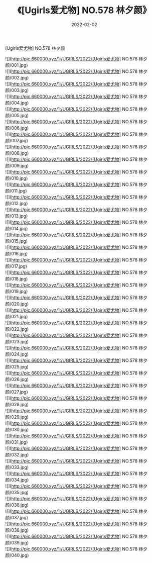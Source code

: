 ﻿---
layout: post
title:  《[Ugirls爱尤物] NO.578 林夕颜》
date:   2022-02-02
img: http://pic.660000.xyz/1:/UGIRLS/2022/[Ugirls爱尤物] NO.578 林夕颜/000.jpg
categories: [美女, 清纯, 唯美]
---

[Ugirls爱尤物] NO.578 林夕颜

 ![](http://pic.660000.xyz/1:/UGIRLS/2022/[Ugirls爱尤物] NO.578 林夕颜/001.jpg) <br>![](http://pic.660000.xyz/1:/UGIRLS/2022/[Ugirls爱尤物] NO.578 林夕颜/002.jpg) <br>![](http://pic.660000.xyz/1:/UGIRLS/2022/[Ugirls爱尤物] NO.578 林夕颜/003.jpg) <br>![](http://pic.660000.xyz/1:/UGIRLS/2022/[Ugirls爱尤物] NO.578 林夕颜/004.jpg) <br>![](http://pic.660000.xyz/1:/UGIRLS/2022/[Ugirls爱尤物] NO.578 林夕颜/005.jpg) <br>![](http://pic.660000.xyz/1:/UGIRLS/2022/[Ugirls爱尤物] NO.578 林夕颜/006.jpg) <br>![](http://pic.660000.xyz/1:/UGIRLS/2022/[Ugirls爱尤物] NO.578 林夕颜/007.jpg) <br>![](http://pic.660000.xyz/1:/UGIRLS/2022/[Ugirls爱尤物] NO.578 林夕颜/008.jpg) <br>![](http://pic.660000.xyz/1:/UGIRLS/2022/[Ugirls爱尤物] NO.578 林夕颜/009.jpg) <br>![](http://pic.660000.xyz/1:/UGIRLS/2022/[Ugirls爱尤物] NO.578 林夕颜/010.jpg) <br>![](http://pic.660000.xyz/1:/UGIRLS/2022/[Ugirls爱尤物] NO.578 林夕颜/011.jpg) <br>![](http://pic.660000.xyz/1:/UGIRLS/2022/[Ugirls爱尤物] NO.578 林夕颜/012.jpg) <br>![](http://pic.660000.xyz/1:/UGIRLS/2022/[Ugirls爱尤物] NO.578 林夕颜/013.jpg) <br>![](http://pic.660000.xyz/1:/UGIRLS/2022/[Ugirls爱尤物] NO.578 林夕颜/014.jpg) <br>![](http://pic.660000.xyz/1:/UGIRLS/2022/[Ugirls爱尤物] NO.578 林夕颜/015.jpg) <br>![](http://pic.660000.xyz/1:/UGIRLS/2022/[Ugirls爱尤物] NO.578 林夕颜/016.jpg) <br>![](http://pic.660000.xyz/1:/UGIRLS/2022/[Ugirls爱尤物] NO.578 林夕颜/017.jpg) <br>![](http://pic.660000.xyz/1:/UGIRLS/2022/[Ugirls爱尤物] NO.578 林夕颜/018.jpg) <br>![](http://pic.660000.xyz/1:/UGIRLS/2022/[Ugirls爱尤物] NO.578 林夕颜/019.jpg) <br>![](http://pic.660000.xyz/1:/UGIRLS/2022/[Ugirls爱尤物] NO.578 林夕颜/020.jpg) <br>![](http://pic.660000.xyz/1:/UGIRLS/2022/[Ugirls爱尤物] NO.578 林夕颜/021.jpg) <br>![](http://pic.660000.xyz/1:/UGIRLS/2022/[Ugirls爱尤物] NO.578 林夕颜/022.jpg) <br>![](http://pic.660000.xyz/1:/UGIRLS/2022/[Ugirls爱尤物] NO.578 林夕颜/023.jpg) <br>![](http://pic.660000.xyz/1:/UGIRLS/2022/[Ugirls爱尤物] NO.578 林夕颜/024.jpg) <br>![](http://pic.660000.xyz/1:/UGIRLS/2022/[Ugirls爱尤物] NO.578 林夕颜/025.jpg) <br>![](http://pic.660000.xyz/1:/UGIRLS/2022/[Ugirls爱尤物] NO.578 林夕颜/026.jpg) <br>![](http://pic.660000.xyz/1:/UGIRLS/2022/[Ugirls爱尤物] NO.578 林夕颜/027.jpg) <br>![](http://pic.660000.xyz/1:/UGIRLS/2022/[Ugirls爱尤物] NO.578 林夕颜/028.jpg) <br>![](http://pic.660000.xyz/1:/UGIRLS/2022/[Ugirls爱尤物] NO.578 林夕颜/029.jpg) <br>![](http://pic.660000.xyz/1:/UGIRLS/2022/[Ugirls爱尤物] NO.578 林夕颜/030.jpg) <br>![](http://pic.660000.xyz/1:/UGIRLS/2022/[Ugirls爱尤物] NO.578 林夕颜/031.jpg) <br>![](http://pic.660000.xyz/1:/UGIRLS/2022/[Ugirls爱尤物] NO.578 林夕颜/032.jpg) <br>![](http://pic.660000.xyz/1:/UGIRLS/2022/[Ugirls爱尤物] NO.578 林夕颜/033.jpg) <br>![](http://pic.660000.xyz/1:/UGIRLS/2022/[Ugirls爱尤物] NO.578 林夕颜/034.jpg) <br>![](http://pic.660000.xyz/1:/UGIRLS/2022/[Ugirls爱尤物] NO.578 林夕颜/035.jpg) <br>![](http://pic.660000.xyz/1:/UGIRLS/2022/[Ugirls爱尤物] NO.578 林夕颜/036.jpg) <br>![](http://pic.660000.xyz/1:/UGIRLS/2022/[Ugirls爱尤物] NO.578 林夕颜/037.jpg) <br>![](http://pic.660000.xyz/1:/UGIRLS/2022/[Ugirls爱尤物] NO.578 林夕颜/038.jpg) <br>![](http://pic.660000.xyz/1:/UGIRLS/2022/[Ugirls爱尤物] NO.578 林夕颜/039.jpg) <br>![](http://pic.660000.xyz/1:/UGIRLS/2022/[Ugirls爱尤物] NO.578 林夕颜/040.jpg) <br>